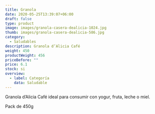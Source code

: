 ```yaml
---
title: Granola
date: 2020-05-25T13:39:07+06:00
draft: false
type: product
image: images/granola-casera-dealicia-1024.jpg
thumb: images/granola-casera-dealicia-586.jpg
category:
  - Saludables
description: Granola d’Alicia Café
weight: 450
productWeight: 456
priceBefore: ""
price: 6.1
stock: si
overview:
  - label: Categoría
    data: Saludable
---
```

Granola d’Alicia Café ideal para consumir con yogur, fruta, leche o miel. 

Pack de 450g